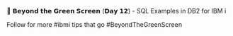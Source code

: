 🏫 𝗕𝗲𝘆𝗼𝗻𝗱 𝘁𝗵𝗲 𝗚𝗿𝗲𝗲𝗻 𝗦𝗰𝗿𝗲𝗲𝗻 (𝗗𝗮𝘆 𝟭𝟮) - SQL Examples in DB2 for IBM i



Follow for more #ibmi tips that go #BeyondTheGreenScreen